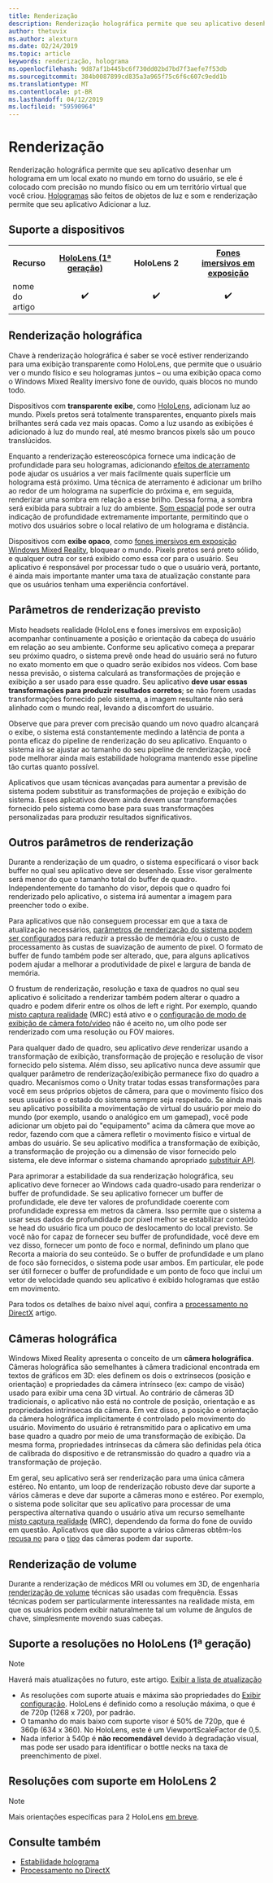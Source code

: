```yaml
---
title: Renderização
description: Renderização holográfica permite que seu aplicativo desenhar um holograma em um local exato no mundo em torno do usuário, se ele é colocado com precisão no mundo físico ou em um território virtual que você criou.
author: thetuvix
ms.author: alexturn
ms.date: 02/24/2019
ms.topic: article
keywords: renderização, holograma
ms.openlocfilehash: 9d87af1b445bc6f730dd02bd7bd7f3aefe7f53db
ms.sourcegitcommit: 384b0087899cd835a3a965f75c6f6c607c9edd1b
ms.translationtype: MT
ms.contentlocale: pt-BR
ms.lasthandoff: 04/12/2019
ms.locfileid: "59590964"
---
```

# <a name="rendering"></a>Renderização

Renderização holográfica permite que seu aplicativo desenhar um holograma em um local exato no mundo em torno do usuário, se ele é colocado com precisão no mundo físico ou em um território virtual que você criou. [Hologramas](hologram.md) são feitos de objetos de luz e som e renderização permite que seu aplicativo Adicionar a luz.

## <a name="device-support"></a>Suporte a dispositivos

<table>
<tr>
<th>Recurso</th><th style="width:150px"><a href="hololens-hardware-details.md">HoloLens (1ª geração)</a></th><th style="width:150px">HoloLens 2</th><th style="width:150px"><a href="immersive-headset-hardware-details.md">Fones imersivos em exposição</a></th>
</tr><tr>
<td>nome do artigo</td><td style="text-align: center;">✔️</td><td style="text-align: center;">✔️</td><td style="text-align: center;">✔️</td>
</tr>
</table>

## <a name="holographic-rendering"></a>Renderização holográfica

Chave à renderização holográfica é saber se você estiver renderizando para uma exibição transparente como HoloLens, que permite que o usuário ver o mundo físico e seu hologramas juntos – ou uma exibição opaca como o Windows Mixed Reality imersivo fone de ouvido, quais blocos no mundo todo.

Dispositivos com **transparente exibe**, como [HoloLens](hololens-hardware-details.md), adicionam luz ao mundo. Pixels pretos será totalmente transparentes, enquanto pixels mais brilhantes será cada vez mais opacas. Como a luz usando as exibições é adicionado à luz do mundo real, até mesmo brancos pixels são um pouco translúcidos.

Enquanto a renderização estereoscópica fornece uma indicação de profundidade para seu hologramas, adicionando [efeitos de aterramento](interaction-fundamentals.md) pode ajudar os usuários a ver mais facilmente quais superfície um holograma está próximo. Uma técnica de aterramento é adicionar um brilho ao redor de um holograma na superfície do próxima e, em seguida, renderizar uma sombra em relação a esse brilho. Dessa forma, a sombra será exibida para subtrair a luz do ambiente. [Som espacial](spatial-sound.md) pode ser outra indicação de profundidade extremamente importante, permitindo que o motivo dos usuários sobre o local relativo de um holograma e distância.

Dispositivos com **exibe opaco**, como [fones imersivos em exposição Windows Mixed Reality](immersive-headset-hardware-details.md), bloquear o mundo. Pixels pretos será preto sólido, e qualquer outra cor será exibido como essa cor para o usuário. Seu aplicativo é responsável por processar tudo o que o usuário verá, portanto, é ainda mais importante manter uma taxa de atualização constante para que os usuários tenham uma experiência confortável.

## <a name="predicted-rendering-parameters"></a>Parâmetros de renderização previsto

Misto headsets realidade (HoloLens e fones imersivos em exposição) acompanhar continuamente a posição e orientação da cabeça do usuário em relação ao seu ambiente. Conforme seu aplicativo começa a preparar seu próximo quadro, o sistema prevê onde head do usuário será no futuro no exato momento em que o quadro serão exibidos nos vídeos. Com base nessa previsão, o sistema calculará as transformações de projeção e exibição a ser usado para esse quadro. Seu aplicativo **deve usar essas transformações para produzir resultados corretos**; se não forem usadas transformações fornecido pelo sistema, a imagem resultante não será alinhado com o mundo real, levando a discomfort do usuário.

Observe que para prever com precisão quando um novo quadro alcançará o exibe, o sistema está constantemente medindo a latência de ponta a ponta eficaz do pipeline de renderização do seu aplicativo. Enquanto o sistema irá se ajustar ao tamanho do seu pipeline de renderização, você pode melhorar ainda mais estabilidade holograma mantendo esse pipeline tão curtas quanto possível.

Aplicativos que usam técnicas avançadas para aumentar a previsão de sistema podem substituir as transformações de projeção e exibição do sistema. Esses aplicativos devem ainda devem usar transformações fornecido pelo sistema como base para suas transformações personalizadas para produzir resultados significativos.

## <a name="other-rendering-parameters"></a>Outros parâmetros de renderização

Durante a renderização de um quadro, o sistema especificará o visor back buffer no qual seu aplicativo deve ser desenhado. Esse visor geralmente será menor do que o tamanho total do buffer de quadro. Independentemente do tamanho do visor, depois que o quadro foi renderizado pelo aplicativo, o sistema irá aumentar a imagem para preencher todo o exibe.

Para aplicativos que não conseguem processar em que a taxa de atualização necessários, [parâmetros de renderização do sistema podem ser configurados](https://docs.microsoft.com/uwp/api/Windows.Graphics.Holographic.HolographicViewConfiguration#Windows_Graphics_Holographic_HolographicViewConfiguration) para reduzir a pressão de memória e/ou o custo de processamento às custas de suavização de aumento de pixel. O formato de buffer de fundo também pode ser alterado, que, para alguns aplicativos podem ajudar a melhorar a produtividade de pixel e largura de banda de memória.

O frustum de renderização, resolução e taxa de quadros no qual seu aplicativo é solicitado a renderizar também podem alterar o quadro a quadro e podem diferir entre os olhos de left e right. Por exemplo, quando [misto captura realidade](mixed-reality-capture.md) (MRC) está ativo e o [configuração de modo de exibição de câmera foto/vídeo](https://docs.microsoft.com/uwp/api/Windows.Graphics.Holographic.HolographicViewConfigurationKind#Windows_Graphics_Holographic_HolographicViewConfigurationKind) não é aceito no, um olho pode ser renderizado com uma resolução ou FOV maiores.

Para qualquer dado de quadro, seu aplicativo *deve* renderizar usando a transformação de exibição, transformação de projeção e resolução de visor fornecido pelo sistema. Além disso, seu aplicativo nunca deve assumir que qualquer parâmetro de renderização/exibição permanece fixo do quadro a quadro. Mecanismos como o Unity tratar todas essas transformações para você em seus próprios objetos de câmera, para que o movimento físico dos seus usuários e o estado do sistema sempre seja respeitado. Se ainda mais seu aplicativo possibilita a movimentação de virtual do usuário por meio do mundo (por exemplo, usando o analógico em um gamepad), você pode adicionar um objeto pai do "equipamento" acima da câmera que move ao redor, fazendo com que a câmera refletir o movimento físico e virtual de ambas do usuário. Se seu aplicativo modifica a transformação de exibição, a transformação de projeção ou a dimensão de visor fornecido pelo sistema, ele deve informar o sistema chamando apropriado [substituir API](https://docs.microsoft.com/uwp/api/Windows.Graphics.Holographic.HolographicCameraPose#Windows_Graphics_Holographic_HolographicCameraPose).

Para aprimorar a estabilidade da sua renderização holográfica, seu aplicativo deve fornecer ao Windows cada quadro-usado para renderizar o buffer de profundidade. Se seu aplicativo fornecer um buffer de profundidade, ele deve ter valores de profundidade coerente com profundidade expressa em metros da câmera. Isso permite que o sistema a usar seus dados de profundidade por pixel melhor se estabilizar conteúdo se head do usuário fica um pouco de deslocamento do local previsto. Se você não for capaz de fornecer seu buffer de profundidade, você deve em vez disso, fornecer um ponto de foco e normal, definindo um plano que Recorta a maioria do seu conteúdo. Se o buffer de profundidade e um plano de foco são fornecidos, o sistema pode usar ambos. Em particular, ele pode ser útil fornecer o buffer de profundidade e um ponto de foco que inclui um vetor de velocidade quando seu aplicativo é exibido hologramas que estão em movimento.

Para todos os detalhes de baixo nível aqui, confira a [processamento no DirectX](rendering-in-directx.md) artigo.

## <a name="holographic-cameras"></a>Câmeras holográfica

Windows Mixed Reality apresenta o conceito de um **câmera holográfica**. Câmeras holográfica são semelhantes à câmera tradicional encontrada em textos de gráficos em 3D: eles definem os dois o extrínsecos (posição e orientação) e propriedades da câmera intrínseco (ex: campo de visão) usado para exibir uma cena 3D virtual. Ao contrário de câmeras 3D tradicionais, o aplicativo não está no controle de posição, orientação e as propriedades intrínsecas da câmera. Em vez disso, a posição e orientação da câmera holográfica implicitamente é controlado pelo movimento do usuário. Movimento do usuário é retransmitido para o aplicativo em uma base quadro a quadro por meio de uma transformação de exibição. Da mesma forma, propriedades intrínsecas da câmera são definidas pela ótica de calibrada do dispositivo e de retransmissão do quadro a quadro via a transformação de projeção.

Em geral, seu aplicativo será ser renderização para uma única câmera estéreo. No entanto, um loop de renderização robusto deve dar suporte a vários câmeras e deve dar suporte a câmeras mono e estéreo. Por exemplo, o sistema pode solicitar que seu aplicativo para processar de uma perspectiva alternativa quando o usuário ativa um recurso semelhante [misto captura realidade](mixed-reality-capture.md) (MRC), dependendo da forma do fone de ouvido em questão. Aplicativos que dão suporte a vários câmeras obtêm-los [recusa no](https://docs.microsoft.com/uwp/api/Windows.Graphics.Holographic.HolographicViewConfiguration#Windows_Graphics_Holographic_HolographicViewConfiguration) para o [tipo](https://docs.microsoft.com/uwp/api/Windows.Graphics.Holographic.HolographicViewConfigurationKind#Windows_Graphics_Holographic_HolographicViewConfigurationKind) das câmeras podem dar suporte.

## <a name="volume-rendering"></a>Renderização de volume

Durante a renderização de médicos MRI ou volumes em 3D, de engenharia [renderização de volume](volume-rendering.md) técnicas são usadas com frequência. Essas técnicas podem ser particularmente interessantes na realidade mista, em que os usuários podem exibir naturalmente tal um volume de ângulos de chave, simplesmente movendo suas cabeças.

## <a name="supported-resolutions-on-hololens-1st-gen"></a>Suporte a resoluções no HoloLens (1ª geração)
> [!NOTE]
> Haverá mais atualizações no futuro, este artigo. [Exibir a lista de atualização](release-notes-april-2018.md)

* As resoluções com suporte atuais e máxima são propriedades do [Exibir configuração](https://docs.microsoft.com/uwp/api/Windows.Graphics.Holographic.HolographicViewConfiguration#Windows_Graphics_Holographic_HolographicViewConfiguration). HoloLens é definido como a resolução máxima, o que é de 720p (1268 x 720), por padrão.
* O tamanho do mais baixo com suporte visor é 50% de 720p, que é 360p (634 x 360). No HoloLens, este é um ViewportScaleFactor de 0,5.
* Nada inferior à 540p é **não recomendável** devido à degradação visual, mas pode ser usado para identificar o bottle necks na taxa de preenchimento de pixel.

## <a name="supported-resolutions-on-hololens-2"></a>Resoluções com suporte em HoloLens 2

> [!NOTE]
> Mais orientações específicas para 2 HoloLens [em breve](index.md#news-and-notes).


## <a name="see-also"></a>Consulte também
* [Estabilidade holograma](hologram-stability.md)
* [Processamento no DirectX](rendering-in-directx.md)
